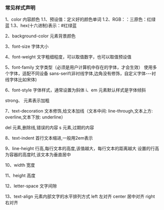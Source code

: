 ### 常见样式声明
1、color 
内容颜色
1.1、预设值：定义好的颜色单词
1.2、RGB：：三原色：红绿蓝
1.3、hex(十六进制)表示：#红绿蓝

2、background-color
元素背景颜色

3、font-size
字体大小

4、font-weight
文字粗细程度，可以取值数字，也可以取值预设值

5、font-family
文字类型（必须是用户计算机中存在的字体，才会生效）
使用多个字体，适配不同设备
sans-serif(非衬线字体,边角没有修饰，自定义字体---衬线字体比如宋体)

6、font-style
字体样式，通常设置为斜体
i、em 元素默认样式是字体倾斜

strong、 元素表示加粗

7、text-decoration
文本修饰,给文本加线（文本中间: line-through,文本上方: overline,文本下放: underline）

del 元素,删除线,错误的内容
s 元素,过期的内容

8、text-indent
首行文本缩进,一般用2em表示

9、line-height
行高,每行文本的高度,该值越大，每行文本的距离越大
设置的行高为容器的高度时,该文本为垂直居中

10、width
宽度

11、height
高度

12、letter-space
文字间隙

13、text-align
元素内部文字的水平排列方式
left    左对齐
center  居中对齐
right   右对齐
